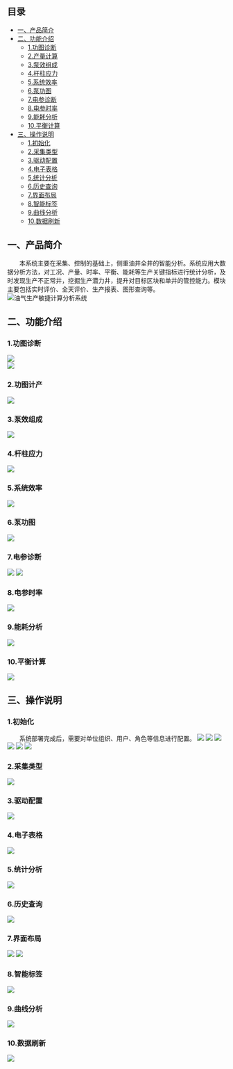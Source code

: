 ## 目录
* [一、产品简介](#一产品简介)
* [二、功能介绍](#二功能介绍)
  * [1.功图诊断](#1功图诊断)
  * [2.产量计算](#2产量计算)
  * [3.泵效组成](#3泵效组成)
  * [4.杆柱应力](#4杆柱应力)
  * [5.系统效率](#5系统效率)
  * [6.泵功图](#6泵功图)
  * [7.电参诊断](#7电参诊断)
  * [8.电参时率](#8电参时率)
  * [9.能耗分析](#9能耗分析)
  * [10.平衡计算](#10平衡计算)
* [三、操作说明](#三操作说明)
  * [1.初始化](#1初始化)
  * [2.采集类型](#2采集类型)
  * [3.驱动配置](#3驱动配置)
  * [4.电子表格](#4电子表格)
  * [5.统计分析](#5统计分析)
  * [6.历史查询](#6历史查询)
  * [7.界面布局](#7界面布局)
  * [8.智能标签](#8智能标签)
  * [9.曲线分析](#9曲线分析)
  * [10.数据刷新](#10数据刷新)

## 一、产品简介
&emsp;&emsp;本系统主要在采集、控制的基础上，侧重油井全井的智能分析。系统应用大数据分析方法，对工况、产量、时率、平衡、能耗等生产关键指标进行统计分析，及时发现生产不正常井，挖掘生产潜力井，提升对目标区块和单井的管控能力。模块主要包括实时评价、全天评价、生产报表、图形查询等。  
![油气生产敏捷计算分析系统](https://github.com/JinneePro/AP/blob/master/01.%E7%94%A8%E6%88%B7%E7%99%BB%E5%BD%95.png?raw=true)
## 二、功能介绍
### 1.功图诊断
![](https://github.com/JinneePro/AP/blob/master/image/01.png?raw=true)  
![](https://github.com/JinneePro/AP/blob/master/image/02.png?raw=true)  
### 2.功图计产
![](https://github.com/JinneePro/AP/blob/master/image/03.png?raw=true)  
### 3.泵效组成  
![](https://github.com/JinneePro/AP/blob/master/image/04.png?raw=true)  
### 4.杆柱应力
![](https://github.com/JinneePro/AP/blob/master/image/05.png?raw=true)
### 5.系统效率  
![](https://github.com/JinneePro/AP/blob/master/image/06.png?raw=true)
### 6.泵功图
![](https://github.com/JinneePro/AP/blob/master/image/07.png?raw=true)
### 7.电参诊断
![](https://github.com/JinneePro/AP/blob/master/image/08.png?raw=true)
![](https://github.com/JinneePro/AP/blob/master/image/09.png?raw=true)
### 8.电参时率
![](https://github.com/JinneePro/AP/blob/master/image/10.png?raw=true)
### 9.能耗分析
![](https://github.com/JinneePro/AP/blob/master/image/11.png?raw=true)
### 10.平衡计算
![](https://github.com/JinneePro/AP/blob/master/image/12.png?raw=true)  
## 三、操作说明
### 1.初始化
&emsp;&emsp;系统部署完成后，需要对单位组织、用户、角色等信息进行配置。
![](https://github.com/JinneePro/AP/blob/master/image/13.png?raw=true)
![](https://github.com/JinneePro/AP/blob/master/image/14.png?raw=true) 
![](https://github.com/JinneePro/AP/blob/master/image/15.png?raw=true) 
![](https://github.com/JinneePro/AP/blob/master/image/16.png?raw=true) 
![](https://github.com/JinneePro/AP/blob/master/image/17.png?raw=true) 
![](https://github.com/JinneePro/AP/blob/master/image/18.png?raw=true)
### 2.采集类型
![](https://github.com/JinneePro/AP/blob/master/image/19.png?raw=true)
### 3.驱动配置
![](https://github.com/JinneePro/AP/blob/master/image/20.png?raw=true) 
### 4.电子表格
![](https://github.com/JinneePro/AP/blob/master/image/21.png?raw=true) 
### 5.统计分析
![](https://github.com/JinneePro/AP/blob/master/image/22.png?raw=true) 
### 6.历史查询
![](https://github.com/JinneePro/AP/blob/master/image/23.png?raw=true) 
### 7.界面布局
![](https://github.com/JinneePro/AP/blob/master/image/24.png?raw=true) 
![](https://github.com/JinneePro/AP/blob/master/image/25.png?raw=true)
### 8.智能标签
![](https://github.com/JinneePro/AP/blob/master/image/26.png?raw=true) 
### 9.曲线分析
![](https://github.com/JinneePro/AP/blob/master/image/27.png?raw=true)
### 10.数据刷新
![](https://github.com/JinneePro/AP/blob/master/image/28.png?raw=true) 
